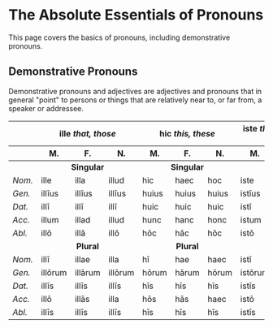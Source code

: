 # The Absolute Essentials of Pronouns

This page covers the basics of pronouns, including demonstrative pronouns.

## Demonstrative Pronouns

Demonstrative pronouns and adjectives are adjectives and pronouns that in general "point" to persons or things that are relatively near to, or far from, a speaker or addressee.

<table>
  <thead>
    <tr>
      <th></th>
      <th colspan="3">
        <span style="font-weight:bold">ille</span>
        <span style="font-style: italic;">that, those</span>
      </th>
      <th colspan="3">
        <span style="font-weight:bold">hic</span>
        <span style="font-style: italic;">this, these</span>
      </th>
      <th colspan="3">
        <span style="font-weight:bold">iste</span>
        <span style="font-style: italic;">that (near you), that of yours</span>
      </th>
    </tr>
    <tr>
      <th></th>
      <th><span style="font-weight: bold;">M.</span></th>
      <th><span style="font-weight: bold;">F.</span></th>
      <th><span style="font-weight: bold;">N.</span></th>
      <th><span style="font-weight: bold;">M.</span></th>
      <th><span style="font-weight: bold;">F.</span></th>
      <th><span style="font-weight: bold;">N.</span></th>
      <th><span style="font-weight: bold;">M.</span></th>
      <th><span style="font-weight: bold;">F.</span></th>
      <th><span style="font-weight: bold;">N.</span></th>
    </tr>
  </thead>
  <tbody>
    <tr>
      <td></td>
      <td colspan="3">
        <div style="font-weight: bold; text-align: center;">Singular</div>
      </td>
      <td colspan="3">
        <div style="font-weight: bold; text-align: center;">Singular</div>
      </td>
      <td colspan="3">
        <div style="font-weight: bold; text-align: center;">Singular</div>
      </td>
    </tr>
    <tr>
      <td><span style="font-style: italic;">Nom.</span></td>
      <td>ille</td>
      <td>illa</td>
      <td>illud</td>
      <td>hic</td>
      <td>haec</td>
      <td>hoc</td>
      <td>iste</td>
      <td>ista</td>
      <td>istud</td>
    </tr>
    <tr>
      <td><span style="font-style: italic;">Gen.</span></td>
      <td>illīus</td>
      <td>illīus</td>
      <td>illīus</td>
      <td>huius</td>
      <td>huius</td>
      <td>huius</td>
      <td>istīus</td>
      <td>istīus</td>
      <td>istīus</td>
    </tr>
    <tr>
      <td><span style="font-style: italic;">Dat.</span></td>
      <td>illī</td>
      <td>illī</td>
      <td>illī</td>
      <td>huic</td>
      <td>huic</td>
      <td>huic</td>
      <td>istī</td>
      <td>istī</td>
      <td>istī</td>
    </tr>
    <tr>
      <td><span style="font-style: italic;">Acc.</span></td>
      <td>illum</td>
      <td>illad</td>
      <td>illud</td>
      <td>hunc</td>
      <td>hanc</td>
      <td>honc</td>
      <td>istum</td>
      <td>istad</td>
      <td>istud</td>
    </tr>
    <tr>
      <td><span style="font-style: italic;">Abl.</span></td>
      <td>illō</td>
      <td>illā</td>
      <td>illō</td>
      <td>hōc</td>
      <td>hāc</td>
      <td>hōc</td>
      <td>istō</td>
      <td>istā</td>
      <td>istō</td>
    </tr>
    <tr>
      <td></td>
      <td colspan="3">
        <div style="font-weight: bold; text-align: center;">Plural</div>
      </td>
      <td colspan="3">
        <div style="font-weight: bold; text-align: center;">Plural</div>
      </td>
      <td colspan="3">
        <div style="font-weight: bold; text-align: center;">Plural</div>
      </td>
    </tr>
    <tr>
      <td><span style="font-style: italic;">Nom.</span></td>
      <td>illī</td>
      <td>illae</td>
      <td>illa</td>
      <td>hī</td>
      <td>hae</td>
      <td>haec</td>
      <td>istī</td>
      <td>istae</td>
      <td>ista</td>
    </tr>
    <tr>
      <td><span style="font-style: italic;">Gen.</span></td>
      <td>illōrum</td>
      <td>illārum</td>
      <td>illōrum</td>
      <td>hōrum</td>
      <td>hārum</td>
      <td>hōrum</td>
      <td>istōrum</td>
      <td>istārum</td>
      <td>istōrum</td>
    </tr>
    <tr>
      <td><span style="font-style: italic;">Dat.</span></td>
      <td>illīs</td>
      <td>illīs</td>
      <td>illīs</td>
      <td>hīs</td>
      <td>hīs</td>
      <td>hīs</td>
      <td>istīs</td>
      <td>istīs</td>
      <td>istīs</td>
    </tr>
    <tr>
      <td><span style="font-style: italic;">Acc.</span></td>
      <td>illō</td>
      <td>illās</td>
      <td>illa</td>
      <td>hōs</td>
      <td>hās</td>
      <td>haec</td>
      <td>istō</td>
      <td>istās</td>
      <td>ista</td>
    </tr>
    <tr>
      <td><span style="font-style: italic;">Abl.</span></td>
      <td>illīs</td>
      <td>illīs</td>
      <td>illīs</td>
      <td>hīs</td>
      <td>hīs</td>
      <td>hīs</td>
      <td>istīs</td>
      <td>istīs</td>
      <td>istīs</td>
    </tr>
  </tbody>
</table>